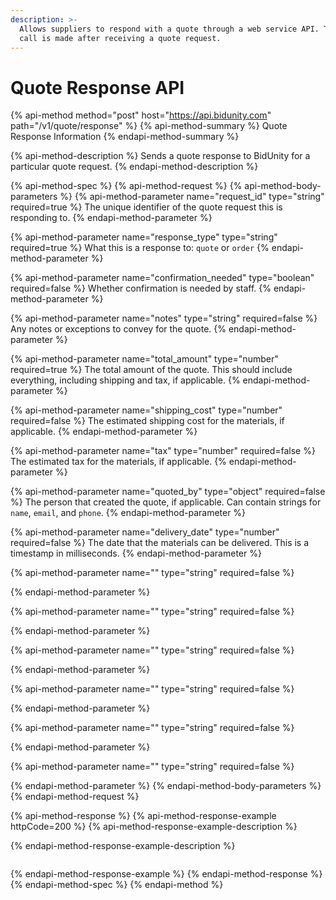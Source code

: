 ```yaml
---
description: >-
  Allows suppliers to respond with a quote through a web service API. This API
  call is made after receiving a quote request.
---
```


# Quote Response API

{% api-method method="post" host="https://api.bidunity.com" path="/v1/quote/response" %}
{% api-method-summary %}
Quote Response Information
{% endapi-method-summary %}

{% api-method-description %}
Sends a quote response to BidUnity for a particular quote request.
{% endapi-method-description %}

{% api-method-spec %}
{% api-method-request %}
{% api-method-body-parameters %}
{% api-method-parameter name="request\_id" type="string" required=true %}
The unique identifier of the quote request this is responding to.
{% endapi-method-parameter %}

{% api-method-parameter name="response\_type" type="string" required=true %}
What this is a response to: `quote` or `order`
{% endapi-method-parameter %}

{% api-method-parameter name="confirmation\_needed" type="boolean" required=false %}
Whether confirmation is needed by staff.
{% endapi-method-parameter %}

{% api-method-parameter name="notes" type="string" required=false %}
Any notes or exceptions to convey for the quote.
{% endapi-method-parameter %}

{% api-method-parameter name="total\_amount" type="number" required=true %}
The total amount of the quote. This should include everything, including shipping and tax, if applicable.
{% endapi-method-parameter %}

{% api-method-parameter name="shipping\_cost" type="number" required=false %}
The estimated shipping cost for the materials, if applicable.
{% endapi-method-parameter %}

{% api-method-parameter name="tax" type="number" required=false %}
The estimated tax for the materials, if applicable.
{% endapi-method-parameter %}

{% api-method-parameter name="quoted\_by" type="object" required=false %}
The person that created the quote, if applicable. Can contain strings for `name`, `email`, and `phone`.
{% endapi-method-parameter %}

{% api-method-parameter name="delivery\_date" type="number" required=false %}
The date that the materials can be delivered. This is a timestamp in milliseconds.
{% endapi-method-parameter %}

{% api-method-parameter name="" type="string" required=false %}

{% endapi-method-parameter %}

{% api-method-parameter name="" type="string" required=false %}

{% endapi-method-parameter %}

{% api-method-parameter name="" type="string" required=false %}

{% endapi-method-parameter %}

{% api-method-parameter name="" type="string" required=false %}

{% endapi-method-parameter %}

{% api-method-parameter name="" type="string" required=false %}

{% endapi-method-parameter %}

{% api-method-parameter name="" type="string" required=false %}

{% endapi-method-parameter %}
{% endapi-method-body-parameters %}
{% endapi-method-request %}

{% api-method-response %}
{% api-method-response-example httpCode=200 %}
{% api-method-response-example-description %}

{% endapi-method-response-example-description %}

```

```
{% endapi-method-response-example %}
{% endapi-method-response %}
{% endapi-method-spec %}
{% endapi-method %}

